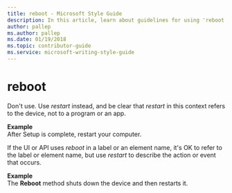 ```yaml
---
title: reboot - Microsoft Style Guide
description: In this article, learn about guidelines for using 'reboot' in Microsoft documents and see examples of its use in various scenarios.
author: pallep
ms.author: pallep
ms.date: 01/19/2018
ms.topic: contributor-guide
ms.service: microsoft-writing-style-guide
---
```


# reboot

Don't use. Use *restart* instead, and be clear that *restart* in this context refers to the device, not to a program or an app.

**Example**  
After Setup is complete, restart your computer.

If the UI or API uses *reboot* in a label or an element name, it's OK to refer to the label or element name, but use *restart* to describe the action or event that occurs.

**Example**  
The **Reboot** method shuts down the device and then restarts it.

